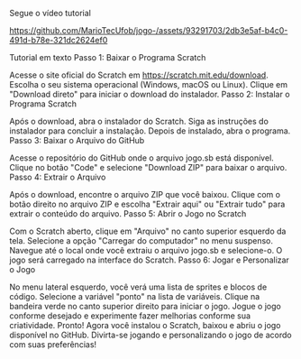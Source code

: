 
Segue o vídeo tutorial

https://github.com/MarioTecUfob/jogo-/assets/93291703/2db3e5af-b4c0-491d-b78e-321dc2624ef0

Tutorial em texto
Passo 1: Baixar o Programa Scratch

Acesse o site oficial do Scratch em https://scratch.mit.edu/download.
Escolha o seu sistema operacional (Windows, macOS ou Linux).
Clique em "Download direto" para iniciar o download do instalador.
Passo 2: Instalar o Programa Scratch

Após o download, abra o instalador do Scratch.
Siga as instruções do instalador para concluir a instalação.
Depois de instalado, abra o programa.
Passo 3: Baixar o Arquivo do GitHub

Acesse o repositório do GitHub onde o arquivo jogo.sb está disponível.
Clique no botão "Code" e selecione "Download ZIP" para baixar o arquivo.
Passo 4: Extrair o Arquivo

Após o download, encontre o arquivo ZIP que você baixou.
Clique com o botão direito no arquivo ZIP e escolha "Extrair aqui" ou "Extrair tudo" para extrair o conteúdo do arquivo.
Passo 5: Abrir o Jogo no Scratch

Com o Scratch aberto, clique em "Arquivo" no canto superior esquerdo da tela.
Selecione a opção "Carregar do computador" no menu suspenso.
Navegue até o local onde você extraiu o arquivo jogo.sb e selecione-o.
O jogo será carregado na interface do Scratch.
Passo 6: Jogar e Personalizar o Jogo

No menu lateral esquerdo, você verá uma lista de sprites e blocos de código.
Selecione a variável "ponto" na lista de variáveis.
Clique na bandeira verde no canto superior direito para iniciar o jogo.
Jogue o jogo conforme desejado e experimente fazer melhorias conforme sua criatividade.
Pronto! Agora você instalou o Scratch, baixou e abriu o jogo disponível no GitHub. Divirta-se jogando e personalizando o jogo de acordo com suas preferências!
